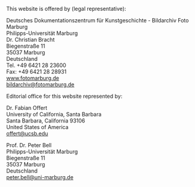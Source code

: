 This website is offered by (legal representative):

Deutsches Dokumentationszentrum für Kunstgeschichte - Bildarchiv Foto Marburg  
Philipps-Universität Marburg  
Dr. Christian Bracht  
Biegenstraße 11  
35037 Marburg  
Deutschland  
Tel. +49 6421 28 23600  
Fax: +49 6421 28 28931  
www.fotomarburg.de  
bildarchiv@fotomarburg.de  

Editorial office for this website represented by:  

Dr. Fabian Offert  
University of California, Santa Barbara  
Santa Barbara, California 93106  
United States of America  
offert@ucsb.edu  

Prof. Dr. Peter Bell  
Philipps-Universität Marburg  
Biegenstraße 11  
35037 Marburg  
Deutschland  
peter.bell@uni-marburg.de  